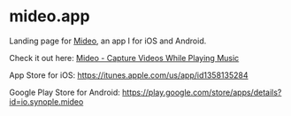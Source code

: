 # mideo.app

Landing page for [Mideo](https://mideo.app), an app I for iOS and Android.

Check it out here: [Mideo - Capture Videos While Playing Music](https://mideo.app)

App Store for iOS: https://itunes.apple.com/us/app/id1358135284

Google Play Store for Android: https://play.google.com/store/apps/details?id=io.synople.mideo
